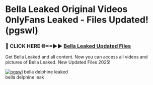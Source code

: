 # Bella Leaked Original Videos 0nlyFans Leaked - Files Updated! (pgswl)

<h3>🔴 CLICK HERE 🌐==►► <a href="https://tinyurl.com/ms9xzufz" rel="nofollow">Bella Leaked Updated Files</a></h3>

Get Bella Leaked and all content. Now you can access all videos and pictures of Bella Leaked. New Updated Files 2025!

[![pgswl](https://i.imgur.com/ppqm5kG.gif)](https://tinyurl.com/ms9xzufz)
bella delphine leaked<br>
bella delphine leak